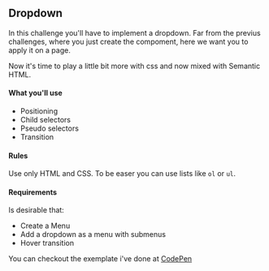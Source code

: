## Dropdown

  In this challenge you'll have to implement a dropdown.
  Far from the previus challenges, where you just create the compoment, here we want you to apply it on a page.

  Now it's time to play a little bit more with css and now mixed with Semantic HTML.
    
  #### What you'll use
  - Positioning
  - Child selectors
  - Pseudo selectors
  - Transition
  
  
  #### Rules
  Use only HTML and CSS. 
  To be easer you can use lists like `ol` or `ul`.
  
  #### Requirements
  Is desirable that:
  - Create a Menu
  - Add a dropdown as a menu with submenus
  - Hover transition  
  
  
  You can checkout the exemplate i've done at [CodePen](https://codepen.io/schirrel/full/bGVYeLE)
